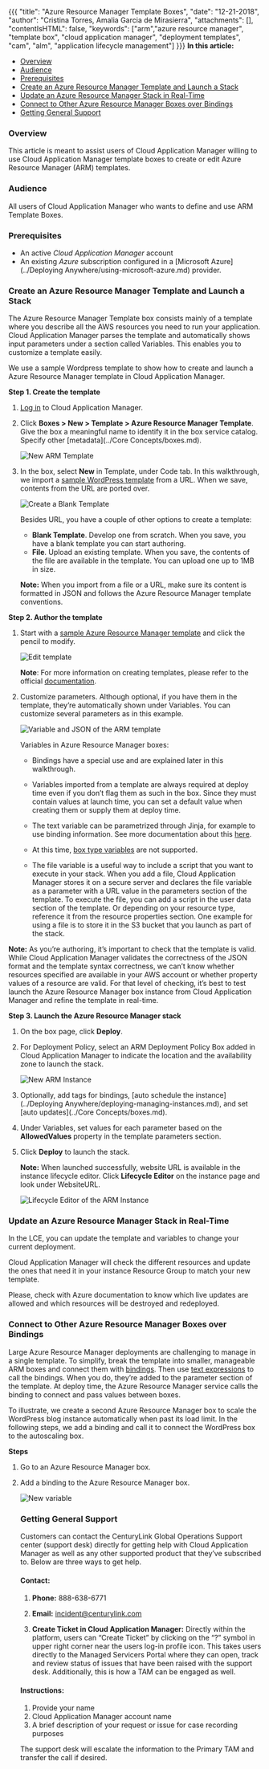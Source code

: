 {{{ "title": "Azure Resource Manager Template Boxes",
"date": "12-21-2018",
"author": "Cristina Torres, Amalia Garcia de Mirasierra",
"attachments": [],
"contentIsHTML": false,
"keywords": ["arm","azure resource manager", "template box", "cloud application manager", "deployment templates", "cam", "alm", "application lifecycle management"]
}}}
**In this article:**

* [Overview](#overview)
* [Audience](#audience)
* [Prerequisites](#prerequisites)
* [Create an Azure Resource Manager Template and Launch a Stack](#create-an-azure-resource-manager-template-and-launch-a-stack)
* [Update an Azure Resource Manager Stack in Real-Time](#update-an-azure-resource-manager-stack-in-real-time)
* [Connect to Other Azure Resource Manager Boxes over Bindings](#connect-to-other-azure-resource-manager-boxes-over-bindings)
* [Getting General Support](#getting-general-support)

### Overview

This article is meant to assist users of Cloud Application Manager willing to use Cloud Application Manager template boxes to create or edit Azure Resource Manager (ARM) templates.

### Audience

All users of Cloud Application Manager who wants to define and use ARM Template Boxes.

### Prerequisites

* An active *Cloud Application Manager* account
* An existing *Azure* subscription configured in a [Microsoft Azure](../Deploying Anywhere/using-microsoft-azure.md) provider.

### Create an Azure Resource Manager Template and Launch a Stack

The Azure Resource Manager Template box consists mainly of a template where you describe all the AWS resources you need to run your application. Cloud Application Manager parses the template and automatically shows input parameters under a section called Variables. This enables you to customize a template easily.

We use a sample Wordpress template to show how to create and launch a Azure Resource Manager template in Cloud Application Manager.

**Step 1. Create the template**

1. [Log in](https://www.ctl.io/cloud-application-manager/) to Cloud Application Manager.

2. Click **Boxes > New > Template > Azure Resource Manager Template**. Give the box a meaningful name to identify it in the box service catalog. Specify other [metadata](../Core Concepts/boxes.md).

     ![New ARM Template](../../images/cloud-application-manager/template-box/armboxes16.png)

3. In the box, select **New** in Template, under Code tab. In this walkthrough, we import a [sample WordPress template](https://s3.amazonaws.com/cloudformation-templates-us-east-1/WordPress_Single_Instance_With_RDS.template) from a URL. When we save, contents from the URL are ported over.

    ![Create a Blank Template](../../images/cloud-application-manager/template-box/armboxes17.png)

    Besides URL, you have a couple of other options to create a template:

    * **Blank Template**. Develop one from scratch. When you save, you have a blank template you can start authoring.
    * **File**. Upload an existing template. When you save, the contents of the file are available in the template. You can upload one up to 1MB in size.

    **Note:** When you import from a file or a URL, make sure its content is formatted in JSON and follows the Azure Resource Manager template conventions.

**Step 2. Author the template**

1. Start with a [sample Azure Resource Manager template](https://github.com/Azure/azure-quickstart-templates/) and click the pencil to modify.

     ![Edit template](../../images/cloud-application-manager/template-box/armboxes18.png)

     **Note**: For more information on creating templates, please refer to the official [documentation](https://docs.microsoft.com/en-us/azure/azure-resource-manager/resource-group-authoring-templates).

2. Customize parameters. Although optional, if you have them in the template, they’re automatically shown under Variables. You can customize several parameters as in this example.

     ![Variable and JSON of the ARM template](../../images/cloud-application-manager/template-box/armboxes19.png)

     Variables in Azure Resource Manager boxes:

    * Bindings have a special use and are explained later in this walkthrough.

    * Variables imported from a template are always required at deploy time even if you don’t flag them as such in the box. Since they must contain values at launch time, you can set a default value when creating them or supply them at deploy time.

    * The text variable can be parametrized through Jinja, for example to use binding information. See more documentation about this [here](syntax-for-variables.md).

    * At this time, [box type variables](parameterizing-boxes-with-variables.md) are not supported.

    * The file variable is a useful way to include a script that you want to execute in your stack. When you add a file, Cloud Application Manager stores it on a secure server and declares the file variable as a parameter with a URL value in the parameters section of the template. To execute the file, you can add a script in the user data section of the template. Or depending on your resource type, reference it from the resource properties section. One example for using a file is to store it in the S3 bucket that you launch as part of the stack.

**Note:** As you’re authoring, it’s important to check that the template is valid. While Cloud Application Manager validates the correctness of the JSON format and the template syntax correctness, we can’t know whether resources specified are available in your AWS account or whether property values of a resource are valid. For that level of checking, it’s best to test launch the Azure Resource Manager box instance from Cloud Application Manager and refine the template in real-time.

**Step 3. Launch the Azure Resource Manager stack**

1. On the box page, click **Deploy**.

2. For Deployment Policy, select an ARM Deployment Policy Box added in Cloud Application Manager to indicate the location and the availability zone to launch the stack.

    ![New ARM Instance](../../images/cloud-application-manager/template-box/armboxes20.png)

3. Optionally, add tags for bindings, [auto schedule the instance](../Deploying Anywhere/deploying-managing-instances.md), and set [auto updates](../Core Concepts/boxes.md).

4. Under Variables, set values for each parameter based on the **AllowedValues** property in the template parameters section.

5. Click **Deploy** to launch the stack.

    **Note:** When launched successfully, website URL is available in the instance lifecycle editor. Click **Lifecycle Editor** on the instance page and look under WebsiteURL.

    ![Lifecycle Editor of the ARM Instance](../../images/cloud-application-manager/template-box/armboxes21.png)

### Update an Azure Resource Manager Stack in Real-Time

In the LCE, you can update the template and variables to change your current deployment.

Cloud Application Manager will check the different resources and update the ones that need it in your instance Resource Group to match your new template.

Please, check with Azure documentation to know which live updates are allowed and which resources will be destroyed and redeployed.

### Connect to Other Azure Resource Manager Boxes over Bindings

Large Azure Resource Manager deployments are challenging to manage in a single template. To simplify, break the template into smaller, manageable ARM boxes and connect them with [bindings](managing-multi-tier-applications.md). Then use [text expressions](parameterizing-boxes-with-variables.md) to call the bindings. When you do, they’re added to the parameter section of the template. At deploy time, the Azure Resource Manager service calls the binding to connect and pass values between boxes.

To illustrate, we create a second Azure Resource Manager box to scale the WordPress blog instance automatically when past its load limit. In the following steps, we add a binding and call it to connect the WordPress box to the autoscaling box.

**Steps**

1. Go to an Azure Resource Manager box.

2. Add a binding to the Azure Resource Manager box.

     ![New variable](../../images/cloud-application-manager/template-box/armboxes22.png)

     ### Getting General Support

     Customers can contact the CenturyLink Global Operations Support center (support desk) directly for getting help with Cloud Application Manager as well as any other supported product that they’ve subscribed to.  Below are three ways to get help.

     #### Contact:

     1. **Phone:** 888-638-6771

     2. **Email:** incident@centurylink.com

     3. **Create Ticket in Cloud Application Manager:** Directly within the platform, users can “Create Ticket” by clicking on the “?” symbol in upper right corner near the users log-in profile icon.  This takes users directly to the Managed Servicers Portal where they can open, track and review status of issues that have been raised with the support desk.  Additionally, this is how a TAM can be engaged as well.

     #### Instructions:

     1. Provide your name
     2. Cloud Application Manager account name
     3. A brief description of your request or issue for case recording purposes

     The support desk will escalate the information to the Primary TAM and transfer the call if desired.
